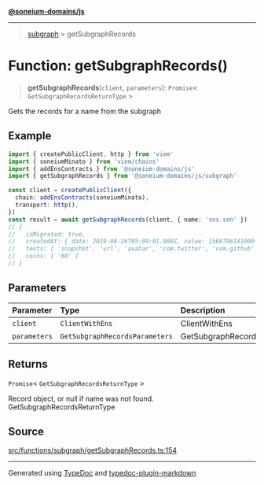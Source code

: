 [**@soneium-domains/js**](../README.md)

---

> [subgraph](README.md) > getSubgraphRecords

# Function: getSubgraphRecords()

> **getSubgraphRecords**(`client`, `parameters`): `Promise`\< `GetSubgraphRecordsReturnType` \>

Gets the records for a name from the subgraph

## Example

```ts
import { createPublicClient, http } from 'viem'
import { soneiumMinato } from 'viem/chains'
import { addEnsContracts } from '@soneium-domains/js'
import { getSubgraphRecords } from '@soneium-domains/js/subgraph'

const client = createPublicClient({
  chain: addEnsContracts(soneiumMinato),
  transport: http(),
})
const result = await getSubgraphRecords(client, { name: 'sns.son' })
// {
//   isMigrated: true,
//   createdAt: { date: 2019-08-26T05:09:01.000Z, value: 1566796141000 },
//   texts: [ 'snapshot', 'url', 'avatar', 'com.twitter', 'com.github' ],
//   coins: [ '60' ]
// }
```

## Parameters

| Parameter    | Type                           | Description                  |
| :----------- | :----------------------------- | :--------------------------- |
| `client`     | `ClientWithEns`                | ClientWithEns                |
| `parameters` | `GetSubgraphRecordsParameters` | GetSubgraphRecordsParameters |

## Returns

`Promise`\< `GetSubgraphRecordsReturnType` \>

Record object, or null if name was not found. GetSubgraphRecordsReturnType

## Source

[src/functions/subgraph/getSubgraphRecords.ts:154](https://github.com/soneium-domains/soneium-domains-js/tree/main/src/functions/subgraph/getSubgraphRecords.ts#L154)

---

Generated using [TypeDoc](https://typedoc.org/) and [typedoc-plugin-markdown](https://www.npmjs.com/package/typedoc-plugin-markdown)

